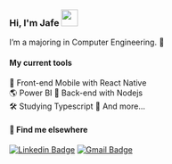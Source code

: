 ### Hi, I'm Jafe <img src="https://media.giphy.com/media/hvRJCLFzcasrR4ia7z/giphy.gif" width="30" >

I’m a majoring in Computer Engineering. 🚀

#### My current tools 
📲 Front-end Mobile with React Native  
🌎 Power BI 
📡 Back-end with Nodejs  
🛠️ Studying Typescript
🧰 And more...  




#### 💬 Find me elsewhere

[![Linkedin Badge](https://img.shields.io/badge/-Linkedin-blue?style=flat-square&logo=Linkedin&logoColor=white&link=https://www.linkedin.com/in/jafe-ferreira-2330b1195/)](https://www.linkedin.com/in/jafe-ferreira-2330b1195/) 
[![Gmail Badge](https://img.shields.io/badge/-jafe.ferreira0@gmail.com-c14438?style=flat-square&logo=Gmail&logoColor=white&link=mailto:jafe.ferreira0@gmail.com)](mailto:jafe.ferreira0@gmail.com)

